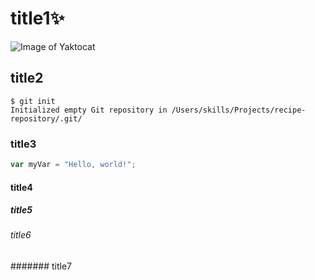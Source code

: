 # title1✨
![Image of Yaktocat](https://octodex.github.com/images/yaktocat.png)
## title2
```
$ git init
Initialized empty Git repository in /Users/skills/Projects/recipe-repository/.git/
```
### title3
``` javascript
var myVar = "Hello, world!";
```
#### title4
##### title5
###### title6
####### title7

